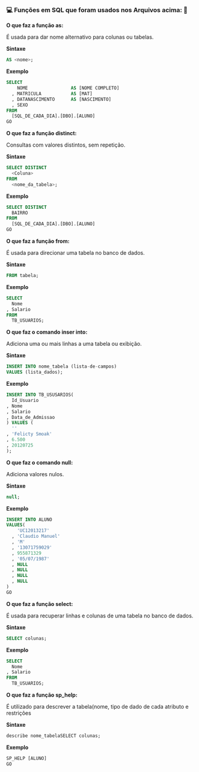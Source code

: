 ### :computer: Funções em SQL que foram usados nos Arquivos acima: :rocket:
**O que faz a função as:**

É usada para dar nome alternativo para colunas ou tabelas.

**Sintaxe**

~~~sql
AS <nome>;
~~~

**Exemplo**

~~~sql
SELECT
    NOME                AS [NOME COMPLETO]
  , MATRICULA           AS [MAT]
  , DATANASCIMENTO      AS [NASCIMENTO]
  , SEXO
FROM
  [SQL_DE_CADA_DIA].[DBO].[ALUNO]
GO
~~~

**O que faz a função distinct:**

Consultas com valores distintos, sem repetição.

**Sintaxe**

~~~sql
SELECT DISTINCT 
  <Coluna>  
FROM
  <nome_da_tabela>;
~~~

**Exemplo**

~~~sql
SELECT DISTINCT
  BAIRRO
FROM
  [SQL_DE_CADA_DIA].[DBO].[ALUNO]
GO
~~~

**O que faz a função from:**

É usada para direcionar uma tabela no banco de dados.

**Sintaxe**

~~~sql
FROM tabela;
~~~

**Exemplo**

~~~sql
SELECT
  Nome
, Salario
FROM
  TB_USUARIOS;
~~~

**O que faz o comando inser into:**

Adiciona uma ou mais linhas a uma tabela ou exibição.

**Sintaxe**

~~~sql
INSERT INTO nome_tabela (lista-de-campos)
VALUES (lista_dados);
~~~

**Exemplo**

~~~sql
INSERT INTO TB_USUSARIOS(
  Id_Usuario
, Nome
, Salario
, Data_de_Admissao
) VALUES (
  ''
, 'Felicty Smoak'
, 6.500
, 20120725
);
~~~

**O que faz o comando null:**

Adiciona valores nulos.

**Sintaxe**

~~~sql
null;
~~~

**Exemplo**

~~~sql
INSERT INTO ALUNO
VALUES(
    'UC12013217'
  , 'Claudio Manuel'
  , 'M'
  , '13071759029'
  , 955871329
  , '05/07/1987'
  , NULL
  , NULL
  , NULL
  , NULL
)
GO
~~~

**O que faz a função select:**

É usada para recuperar linhas e colunas de uma tabela no banco de dados.

**Sintaxe**

~~~sql
SELECT colunas;
~~~

**Exemplo**

~~~sql
SELECT
  Nome
, Salario
FROM
  TB_USUARIOS;
~~~

**O que faz a função sp_help:**

É utilizado para descrever a tabela(nome, tipo de dado de cada atributo e restrições

**Sintaxe**

~~~sql
describe nome_tabelaSELECT colunas;
~~~

**Exemplo**

~~~sql
SP_HELP [ALUNO]
GO
~~~

